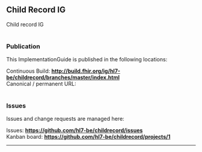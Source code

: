 Child Record IG
---
Child record IG
<br> </br>
###
### Publication
This ImplementationGuide is published in the following locations:

Continuous Build: __http://build.fhir.org/ig/hl7-be/childrecord/branches/master/index.html__  
Canonical / permanent URL: 
<br> </br>

### Issues
Issues and change requests are managed here:  

Issues:  __https://github.com/hl7-be/childrecord/issues__  
Kanban board:  __https://github.com/hl7-be/childrecord/projects/1__  

---

